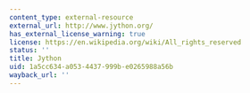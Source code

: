 ```yaml
---
content_type: external-resource
external_url: http://www.jython.org/
has_external_license_warning: true
license: https://en.wikipedia.org/wiki/All_rights_reserved
status: ''
title: Jython
uid: 1a5cc634-a053-4437-999b-e0265988a56b
wayback_url: ''
---
```

